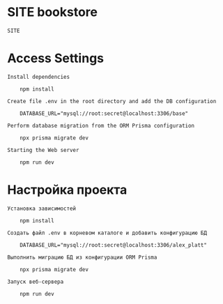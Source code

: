 # SITE bookstore
    SITE


# Access Settings

    Install dependencies

        npm install

    Create file .env in the root directory and add the DB configuration

        DATABASE_URL="mysql://root:secret@localhost:3306/base"

    Perform database migration from the ORM Prisma configuration

        npx prisma migrate dev

    Starting the Web server

        npm run dev

# Настройка проекта

    Установка зависимостей

        npm install

    Создать файл .env в корневом каталоге и добавить конфигурацию БД

        DATABASE_URL="mysql://root:secret@localhost:3306/alex_platt"

    Выполнить миграцию БД из конфигурации ORM Prisma

        npx prisma migrate dev
        
    Запуск веб-сервера

        npm run dev